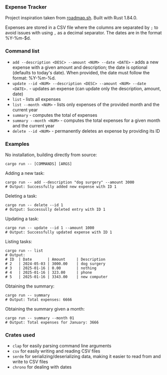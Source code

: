 ### Expense Tracker
Project inspiration taken from [roadmap.sh](https://roadmap.sh/projects/expense-tracker). Built with Rust 1.84.0. 

Expenses are stored in a CSV file where the columns are separated by `;` to avoid issues with using `,` as a decimal separator. The dates are in the format %Y-%m-$d.

### Command list 
- `add --description <DESC> --amount <NUM> --date <DATE>` - adds a new expense with a given amount and description; the date is optional (defaults to today's date). When provided, the date must follow the format: %Y-%m-%d.
- `update --id <NUM> --description <DESC> --amount <NUM> --date <DATE>.` - updates an expense (can update only the description, amount, date) 
- `list` - lists all expenses
- `list --month <NUM>` - lists only expenses of the provided month and the current year 
- `summary` - computes the total of expenses 
- `summary --month <NUM>` - computes the total expenses for a given month and the current year 
- `delete --id <NUM>` - permanently deletes an expense by providing its ID

### Examples
No installation, building directly from source:
```
cargo run -- [COMMANDS] [ARGS]
```
Adding a new task:
```
cargo run -- add --description "dog surgery" --amount 3000 
# Output: Successfully added new expense with ID 1
```
Deleting a task: 
```
cargo run -- delete --id 1 
# Output: Successully deleted entry with ID 1
```
Updating a task: 
```
cargo run -- update --id 1 --amount 1000
# Output: Successfully updated expense with ID 1
```
Listing tasks:
```
cargo run -- list
# Output: 
# ID  | Date       | Amount     | Description
# 2   | 2024-05-03 | 3000.00    | dog surgery
# 3   | 2025-01-16 | 0.00       | nothing
# 4   | 2025-01-16 | 323.00     | phone
# 5   | 2025-01-16 | 3343.00    | new computer
```
Obtaining the summary: 
```
cargo run -- summary
# Output: Total expenses: 6666
```
Obtaining the summary given a month: 
```
cargo run -- summary --month 01
# Output: Total expenses for January: 3666
```

### Crates used 
- `clap` for easily parsing command line arguments 
- `csv` for easily writing and reading CSV files 
- `serde` for serializing/deserializing data, making it easier to read from and write to CSV files
- `chrono` for dealing with dates 
